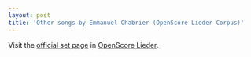 ```yaml
---
layout: post
title: 'Other songs by Emmanuel Chabrier (OpenScore Lieder Corpus)'
---
```


Visit the [official set page] in [OpenScore Lieder].

[official set page]: https://musescore.com/openscore-lieder-corpus/sets/5100086
[OpenScore Lieder]: https://musescore.com/openscore-lieder-corpus

